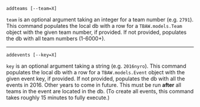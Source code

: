 `addteams [--team=X]`

`team` is an optional argument taking an integer for a team number (e.g.
`2791`). This command populates the local db with a row for a
`TBAW.models.Team` object with the given team number, if provided. If
not provided, populates the db with all team numbers (1-6000+).

---

`addevents [--key=X]`

`key` is an optional argument taking a string (e.g. `2016nyro`). This
command populates the local db with a row for a `TBAW.models.Event`
object with the given event key, if provided. If not provided, populates
the db with all the events in 2016. Other years to come in future.
This must be run **after** all teams in the event are located in the
db. (To create all events, this command takes roughly 15 minutes to
fully execute.)
